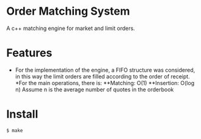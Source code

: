 # Order Matching System
A c++ matching engine for market and limit orders.

# Features
* For the implementation of the engine, a FIFO structure was considered, in this way the limit orders are filled according to the order of receipt.
*For the main operations, there is:
**Matching: O(1)
**Insertion: O(log n)
Assume n is the average number of quotes in the orderbook

# Install
`$ make`

